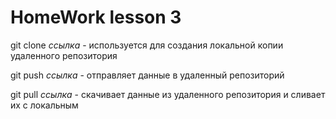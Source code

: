 # HomeWork lesson 3


git clone *ссылка* - используется для создания локальной копии удаленного репозитория

git push *ссылка* - отправляет данные в удаленный репозиторий

git pull *ссылка* - скачивает данные из удаленного репозитория и сливает их с локальным